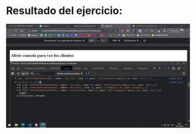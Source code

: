 <h1>Resultado del ejercicio:</h1>
<img src="https://github.com/star1602/Js_Avanzado/blob/main/imagenes/sesion 17.jfif">
